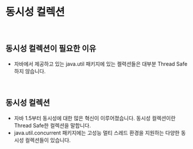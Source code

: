 # 동시성 컬렉션

<br>

## 동시성 컬렉션이 필요한 이유

- 자바에서 제공하고 있는 java.util 패키지에 있는 켈력션들은 대부분 Thread Safe 하지 않습니다. 

<br>

## 동시성 컬렉션

- 자바 1.5부터 동시성에 대한 많은 혁신이 이루어졌습니다. 동시성 컬렉션이란 Thread Safe한 컬렉션을 말합니다.
- java.util.concurrent 패키지에는 고성능 멀티 스레드 환경을 지원하는 다양한 동시성 컬렉션들이 있습니다.


